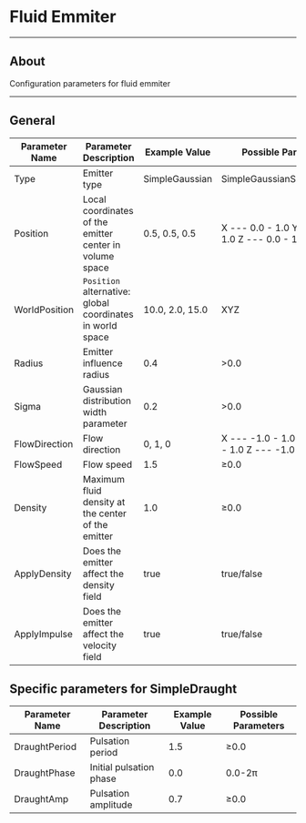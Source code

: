 # Fluid Emmiter

___

## About

Configuration parameters for fluid emmiter

___

## General

| Parameter Name | Parameter Description | Example Value | Possible Parameters |
|---|---|---|---|
| Type | Emitter type | SimpleGaussian | SimpleGaussianSimpleDraught |
| Position | Local coordinates of the emitter center in volume space | 0.5, 0.5, 0.5 | X --- 0.0 - 1.0 Y --- 0.0 - 1.0 Z --- 0.0 - 1.0 |
| WorldPosition | `Position` alternative: global coordinates in world space | 10.0, 2.0, 15.0 | XYZ |
| Radius | Emitter influence radius | 0.4 | >0.0 |
| Sigma | Gaussian distribution width parameter | 0.2 | >0.0 |
| FlowDirection | Flow direction | 0, 1, 0 | X --- -1.0 - 1.0 Y --- -1.0 - 1.0 Z --- -1.0 - 1.0 |
| FlowSpeed | Flow speed | 1.5 | ≥0.0 |
| Density | Maximum fluid density at the center of the emitter | 1.0 | ≥0.0 |
| ApplyDensity | Does the emitter affect the density field | true | true/false |
| ApplyImpulse | Does the emitter affect the velocity field | true | true/false |

## Specific parameters for SimpleDraught

| Parameter Name | Parameter Description | Example Value | Possible Parameters |
|---|---|---|---|
| DraughtPeriod | Pulsation period | 1.5 | ≥0.0 |
| DraughtPhase | Initial pulsation phase | 0.0 | 0.0-2π |
| DraughtAmp | Pulsation amplitude | 0.7 | ≥0.0 |
